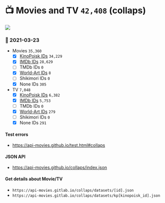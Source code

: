 # :tv: Movies and TV `42,408` (collaps)

<a href="https://API-Movies.github.io"><img src="https://API-Movies.github.io/banner.png?cache"></a>

### :date: 2021-03-23
- Movies `35,360`
  - [x] <a href="https://API-Movies.github.io/collaps/movie_kinopoisk_ids.json">KinoPoisk IDs</a> `34,229`
  - [x] <a href="https://API-Movies.github.io/collaps/movie_imdb_ids.json">IMDb IDs</a> `28,629`
  - [ ] TMDb IDs `0`
  - [x] <a href="https://API-Movies.github.io/collaps/movie_world_art_ids.json">World-Art IDs</a> `8`
  - [ ] Shikimori IDs `0`
  - [x] None IDs `305`
- TV `7,048`
  - [x] <a href="https://API-Movies.github.io/collaps/tv_kinopoisk_ids.json">KinoPoisk IDs</a> `6,382`
  - [x] <a href="https://API-Movies.github.io/collaps/tv_imdb_ids.json">IMDb IDs</a> `5,753`
  - [ ] TMDb IDs `0`
  - [x] <a href="https://API-Movies.github.io/collaps/tv_world_art_ids.json">World-Art IDs</a> `279`
  - [ ] Shikimori IDs `0`
  - [x] None IDs `291`
#### Test errors
- <a href='https://api-movies.github.io/test.html#collaps'>https://api-movies.github.io/test.html#collaps</a>
#### JSON API
- <a href='https://api-movies.github.io/collaps/index.json'>https://api-movies.github.io/collaps/index.json</a>
#### Get details about Movie/TV
- `https://api-movies.gitlab.io/collaps/datasets/[id].json`
- `https://api-movies.gitlab.io/collaps/datasets/kp[kinopoisk_id].json`
